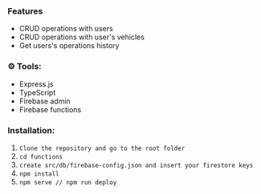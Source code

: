 
### Features

- CRUD operations with users
- CRUD operations with user's vehicles
- Get users's operations history

### ⚙️ Tools:

- Express.js
- TypeScript
- Firebase admin
- Firebase functions

### Installation:

1. `Clone the repository and go to the root folder`
2. `cd functions`
3.  `create src/db/firebase-config.json and insert your firestore keys`
4. `npm install`
5. `npm serve // npm run deploy`
